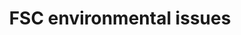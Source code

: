 ---
title: 'FSC environmental issues'
field: 'fsc.issue.environmental'
slug: 'fsc-fsc-environmental-issues'
description: 'Indicate the outcome(s) the resource mainly supports or contributes to'
comment: 'select from control list'
required: False
module: 'Scope'
cluster: 'Fsc'
policy: 'Free value. Repeat values.'
layout: 'fsc'
---